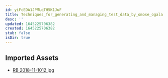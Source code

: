 ```yaml
---
id: yiFcEDA1JPMLqTH5K1JuF
title: Techniques_for_generating_and_managing_test_data_by_omose_ogala Resources
desc: ''
updated: 1645225706382
created: 1645225706382
stub: false
isDir: true
---
```

## Imported Assets
- [RB 2018-11-1012.jpg](/assets/rb-2018-11-1012-OnzqOSGTOYG9.jpg)
